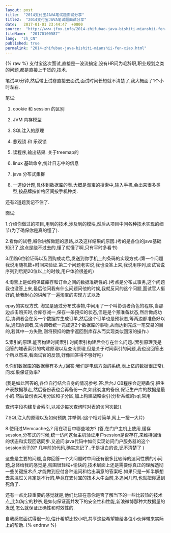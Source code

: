```yaml
---
layout: post
title:  "2014支付宝JAVA笔试题面试分享"
title2:  "2014支付宝JAVA笔试题面试分享"
date:   2017-01-01 23:44:47  +0800
source:  "http://www.jfox.info/2014-zhifubao-java-bishiti-mianshii-fen-xiao.html"
fileName:  "20170100587"
lang:  "zh_CN"
published: true
permalink: "2014-zhifubao-java-bishiti-mianshii-fen-xiao.html"
---
```

{% raw %}
支付宝这次面试,直接是一波流搞定,没有HR问为毛辞职,职业规划之类的问题,都是直接上干货的,技术.

笔试40分钟,然后带上试卷直接去面试,面试时间长短就不清楚了,我大概面了1个小时左右.

笔试:

1. cookie 和 session 的区别

2. JVM 内存模型

3. SQL注入的原理

4. 悲观锁 和 乐观锁

5. 读程序,输出结果. 关于treemap的

6. linux 基础命令,统计日志中的信息

7. java 分布式集群

8. 一道设计题,具体到数据库的表.大概是淘宝的搜索中,输入手机,会出来很多类型,按品牌按价格区间按手机种类.

还有2道题我记不住了.

面试:

1.介绍你做过的项目,用到的技术,涉及到的模块,然后从项目中问各种技术实现的细节(为了确保你是真的懂了).

2.看你的试卷,喊你讲解做题的思路,以及这样结果的原因.(考的是各位的java基础知识了,这点是绕不过去的,懂了就懂了啊,只有平时多看书)

3.团购6位验证码以及团购成功后,发送到你手机上的条码的实现方式.(第一个问题我说用随机数+时间来验证.第二个问题老实说,我也没答上来,我说用序列,面试官说序列到后期20位以上的时候,用户体验很差的)

4.淘宝上是如何保证库存和订单之间的数据准确性的.(考点是分布式事务,这个问题我也没答上来,最后他问我有什么问题问他的时候,我就反问的这个问题,面试官人挺好的,给我耐心的讲解了一遍淘宝的实现方式以及

epay的实现方式. 淘宝是通过分布式事物,中间用了一个叫协调者角色的程序,当那边点击购买时,会库存减一,保存一条预扣的状态,但是是个预准备状态,然后做成功后,协调者会在另一个数据库生成订单,然后这个订单也是预状态,等两边都准备好以后,通知协调者,又协调者统一完成这2个数据库的事物,从而达到完成一笔交易的目的,若其中一方失败,则将预扣的数字返回到库存从而实现类似回滚的操作.)

5.索引的原理.能否构建时间索引.时间索引构建后会存在什么问题.(索引原理我是回答的堆表索引的构建原理以及查询原理,但是关于时间索引的问题,我也没回答出个所以然来,看面试官的反馈,好像回答得不够好吧)

6.你们数据库的数据量有多大,(回答:我们是电信方面的系统,表上亿的数据很正常).问:如果保证效率?

(我是如此回答的,各位自行结合自身的情况参考.答:后台J OB程序会定期备份,把生产表数据移走,然后备份表也会再备份一次,如此剃度的备份,保证生产库的数据是最小的.然后备份表采用分区和子分区,加上构建战略索引(分析系统的sql,常用

查询字段构建复合索引,以减少每次查询时对表的访问次数)).

7.SQL注入的原理以及如何预防,并举例.(这个相对简单,网上一搜一大片)

8.使用过Memcache么? 用在项目中哪些地方? (答,在门户主机上使用,缓存session,分布式的时候,统一访问这台主机验证用户session是否存在,来维持回话的状态和实现回话同步.又追问:java代码中如何实现访问门户服务器的这个session池子的? 几年前的代码,确实忘记了..于是坦白的说,记不清楚了 )

这些是主要的问题,当你回答一个大问题时中间还有很多比较碎的追问性质的小问题,总体给我的感觉是,氛围很轻松+愉快的,技术层面上还是需要你真正的理解透彻一些关键技术点,才能做到应付各种追问和给出满意的答案吧.如果只是一知半解想去蒙混过关肯定是不行的,毕竟在支付宝的技术大牛面前,多追问几句,也就把你逼到死角了.

还有一点比较重要的感觉就是,他们比较在意你是否了解当下的一些比较热的技术点,比如淘宝的秒杀,是如何保证高并发下的安全性和性能,新浪微博那种大数据量的发送,怎么就保证正确性和时效性的.

自我感觉面试得很一般,估计希望比较小吧,共享这些希望能给各位小伙伴带来实际上的帮助.
{% endraw %}